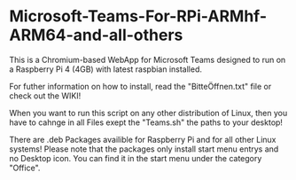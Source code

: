 # Microsoft-Teams-For-RPi-ARMhf-ARM64-and-all-others
This is a Chromium-based WebApp for Microsoft Teams designed to run on a Raspberry Pi 4 (4GB) with latest raspbian installed.

For futher information on how to install, read the "BitteÖffnen.txt" file or check out the WIKI!

When you want to run this script on any other distribution of Linux, then you have to cahnge in all Files exept the "Teams.sh" the paths to your desktop!

There are .deb Packages availible for Raspberry Pi and for all other Linux systems!
Please note that the packages only install start menu entrys and no Desktop icon. You can find it in the start menu under the category "Office".
